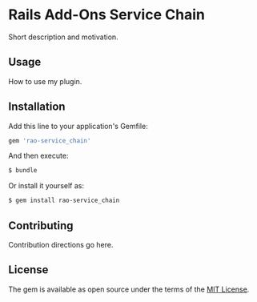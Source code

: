 # Rails Add-Ons Service Chain
Short description and motivation.

## Usage
How to use my plugin.

## Installation
Add this line to your application's Gemfile:

```ruby
gem 'rao-service_chain'
```

And then execute:
```bash
$ bundle
```

Or install it yourself as:
```bash
$ gem install rao-service_chain
```

## Contributing
Contribution directions go here.

## License
The gem is available as open source under the terms of the [MIT License](http://opensource.org/licenses/MIT).
